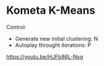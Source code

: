 # Kometa K-Means

Control:
- Generate new initial clustering: N
- Autoplay throught iterations: P

https://youtu.be/HJFb86L-Nsg